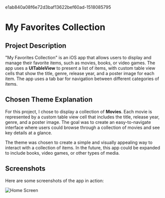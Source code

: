 e1ab840a08f6e72d3baf13622bef60ad-1518085795


# My Favorites Collection

## Project Description
"My Favorites Collection" is an iOS app that allows users to display and manage their favorite items, such as movies, books, or video games. The app uses a **UITableView** to present a list of items, with custom table view cells that show the title, genre, release year, and a poster image for each item. The app uses a tab bar for navigation between different categories of items.

## Chosen Theme Explanation
For this project, I chose to display a collection of **Movies**. Each movie is represented by a custom table view cell that includes the title, release year, genre, and a poster image. The goal was to create an easy-to-navigate interface where users could browse through a collection of movies and see key details at a glance.

The theme was chosen to create a simple and visually appealing way to interact with a collection of items. In the future, this app could be expanded to include books, video games, or other types of media.

## Screenshots

Here are some screenshots of the app in action:

![Home Screen](assets/screen1.png)

